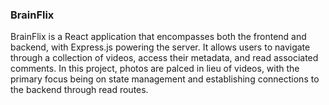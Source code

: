 ### BrainFlix
BrainFlix is a React application that encompasses both the frontend and backend, with Express.js powering the server. It allows users to navigate through a collection of videos, access their metadata, and read associated comments. In this project, photos are palced in lieu of videos, with the primary focus being on state management and establishing connections to the backend through read routes.
